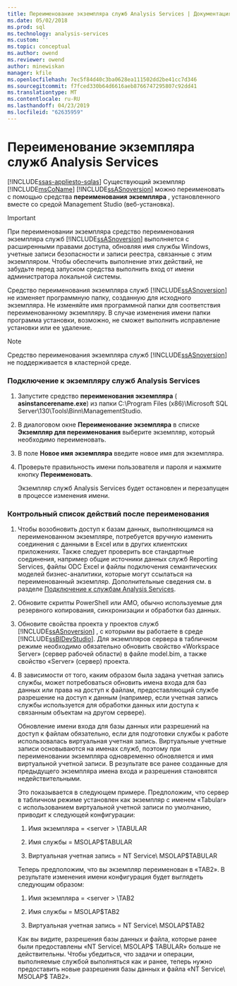 ```yaml
---
title: Переименование экземпляра служб Analysis Services | Документация Майкрософт
ms.date: 05/02/2018
ms.prod: sql
ms.technology: analysis-services
ms.custom: ''
ms.topic: conceptual
ms.author: owend
ms.reviewer: owend
author: minewiskan
manager: kfile
ms.openlocfilehash: 7ec5f84d40c3ba0628ea111502dd2be41cc7d346
ms.sourcegitcommit: f7fced330b64d6616aeb8766747295807c92dd41
ms.translationtype: MT
ms.contentlocale: ru-RU
ms.lasthandoff: 04/23/2019
ms.locfileid: "62635959"
---
```

# <a name="rename-an-analysis-services-instance"></a>Переименование экземпляра служб Analysis Services
[!INCLUDE[ssas-appliesto-sqlas](../../includes/ssas-appliesto-sqlas.md)]
  Существующий экземпляр [!INCLUDE[msCoName](../../includes/msconame-md.md)] [!INCLUDE[ssASnoversion](../../includes/ssasnoversion-md.md)] можно переименовать с помощью средства **переименования экземпляра** , установленного вместе со средой Management Studio (веб-установка).  
  
> [!IMPORTANT]  
>  При переименовании экземпляра средство переименования экземпляра служб [!INCLUDE[ssASnoversion](../../includes/ssasnoversion-md.md)] выполняется с расширенными правами доступа, обновляя имя службы Windows, учетные записи безопасности и записи реестра, связанные с этим экземпляром. Чтобы обеспечить выполнение этих действий, не забудьте перед запуском средства выполнить вход от имени администратора локальной системы.  
  
 Средство переименования экземпляра служб [!INCLUDE[ssASnoversion](../../includes/ssasnoversion-md.md)] не изменяет программную папку, созданную для исходного экземпляра. Не изменяйте имя программной папки для соответствия переименованному экземпляру. В случае изменения имени папки программа установки, возможно, не сможет выполнить исправление установки или ее удаление.  
  
> [!NOTE]  
>  Средство переименования экземпляра служб [!INCLUDE[ssASnoversion](../../includes/ssasnoversion-md.md)] не поддерживается в кластерной среде.  
  
### <a name="to-rename-an-instance-of-analysis-services"></a>Подключение к экземпляру служб Analysis Services  
  
1.  Запустите средство **переименования экземпляра** ( **asinstancerename.exe**) из папки C:\Program Files (x86)\Microsoft SQL Server\130\Tools\Binn\ManagementStudio.  
  
2.  В диалоговом окне **Переименование экземпляра** в списке **Экземпляр для переименования** выберите экземпляр, который необходимо переименовать.  
  
3.  В поле **Новое имя экземпляра** введите новое имя для экземпляра.  
  
4.  Проверьте правильность имени пользователя и пароля и нажмите кнопку **Переименовать**.  
  
     Экземпляр служб Analysis Services будет остановлен и перезапущен в процессе изменения имени.  
  
### <a name="post-rename-checklist"></a>Контрольный список действий после переименования  
  
1.  Чтобы возобновить доступ к базам данных, выполняющимся на переименованном экземпляре, потребуется вручную изменить соединения с данными в Excel или в других клиентских приложениях. Также следует проверить все стандартные соединения, например общие источники данных служб Reporting Services, файлы ODC Excel и файлы подключения семантических моделей бизнес-аналитики, которые могут ссылаться на переименованный экземпляр. Дополнительные сведения см. в разделе [Подключение к службам Analysis Services](../../analysis-services/instances/connect-to-analysis-services.md).  
  
2.  Обновите скрипты PowerShell или AMO, обычно используемые для резервного копирования, синхронизации и обработки баз данных.  
  
3.  Обновите свойства проекта у проектов служб [!INCLUDE[ssASnoversion](../../includes/ssasnoversion-md.md)] , с которыми вы работаете в среде [!INCLUDE[ssBIDevStudio](../../includes/ssbidevstudio-md.md)]. Для экземпляров сервера в табличном режиме необходимо обязательно обновить свойство «Workspace Server» (сервер рабочей области) в файле model.bim, а также свойство «Server» (сервер) проекта.  
  
4.  В зависимости от того, каким образом была задана учетная запись службы, может потребоваться обновить имена входа для баз данных или права на доступ к файлам, предоставляющий службе разрешение на доступ к данным (например, если учетная запись службы используется для обработки данных или доступа к связанным объектам на другом сервере).  
  
     Обновление имени входа для базы данных или разрешений на доступ к файлам обязательно, если для подготовки службы к работе использовалась виртуальная учетная запись. Виртуальные учетные записи основываются на именах служб, поэтому при переименовании экземпляра одновременно обновляется и имя виртуальной учетной записи. В результате все ранее созданные для предыдущего экземпляра имена входа и разрешения становятся недействительными.  
  
     Это показывается в следующем примере. Предположим, что сервер в табличном режиме установлен как экземпляр с именем «Tabular» с использованием виртуальной учетной записи по умолчанию, приводит к следующей конфигурации:  
  
    1.  Имя экземпляра = \<server > \TABULAR  
  
    2.  Имя службы = MSOLAP$TABULAR  
  
    3.  Виртуальная учетная запись = NT Service\ MSOLAP$TABULAR  
  
     Теперь предположим, что вы экземпляр переименован в «TAB2». В результате изменения имени конфигурация будет выглядеть следующим образом:  
  
    1.  Имя экземпляра = \<server > \TAB2  
  
    2.  Имя службы = MSOLAP$TAB2  
  
    3.  Виртуальная учетная запись = NT Service\ MSOLAP$TAB2  
  
     Как вы видите, разрешения базы данных и файла, которые ранее были предоставлены «NT Service\ MSOLAP$ TABULAR» больше не действительны. Чтобы убедиться, что задачи и операции, выполняемые службой выполняться как и ранее, теперь нужно предоставить новые разрешения базы данных и файла «NT Service\ MSOLAP$ TAB2».  
  
  
